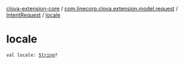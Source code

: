 [clova-extension-core](../../index.md) / [com.linecorp.clova.extension.model.request](../index.md) / [IntentRequest](index.md) / [locale](./locale.md)

# locale

`val locale: `[`String`](https://kotlinlang.org/api/latest/jvm/stdlib/kotlin/-string/index.html)`?`